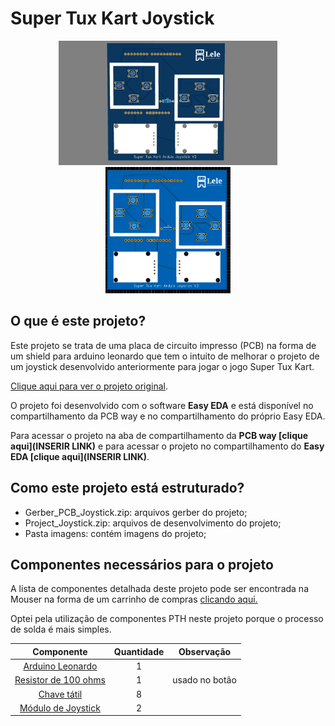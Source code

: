# Super Tux Kart Joystick
<p align="center"><img src = "imagens/joystickGif.gif" width = "350"  alt = "Gif da placa em visualização 3d">
<img src = "imagens/joystickTop.png" width = "200"  alt = "Visualização 2d do top da placa"></p>

## O que é este projeto?
Este projeto se trata de uma placa de circuito impresso (PCB) na forma de um shield para arduino leonardo que tem o intuito de melhorar o projeto de um joystick desenvolvido anteriormente para jogar o jogo Super Tux Kart.

[Clique aqui para ver o projeto original](https://github.com/LelePG/simple-arduino-joystick).

O projeto foi desenvolvido com o software **Easy EDA** e está disponível no compartilhamento da PCB way e no compartilhamento do próprio Easy EDA. 

Para acessar o projeto na aba de compartilhamento da **PCB way [clique aqui](INSERIR LINK)** e para acessar o projeto no compartilhamento do **Easy EDA [clique aqui](INSERIR LINK)**.

## Como este projeto está estruturado?
* Gerber_PCB_Joystick.zip: arquivos gerber do projeto;
* Project_Joystick.zip: arquivos de desenvolvimento do projeto;
* Pasta imagens: contém imagens do projeto;

## Componentes necessários para o projeto
A lista de componentes detalhada deste projeto pode ser encontrada na Mouser na forma de um carrinho de compras [clicando aqui.](https://www.mouser.com/ProjectManager/ProjectDetail.aspx?AccessID=6EB08A1949)

Optei pela utilização de componentes PTH neste projeto porque o processo de solda é mais simples.

|Componente|Quantidade|Observação|
|:----------:|:----------:|:----------:|
| [Arduino Leonardo](https://br.mouser.com/ProductDetail/Arduino/A000052?qs=sGAEpiMZZMsUJpHmmVieqDf6SOxC0arbjUqeZcOWR0Q%3D)  | 1  | |
| [Resistor de 100 ohms](https://www.mouser.com/ProductDetail/594-5043ED100R0F)  | 1 | usado no botão |
| [Chave tátil](https://www.mouser.com/ProductDetail/506-1-1825910-4) | 8 |   |
|[Módulo de Joystick](https://br.mouser.com/ProductDetail/375-JOY-01)|2||



